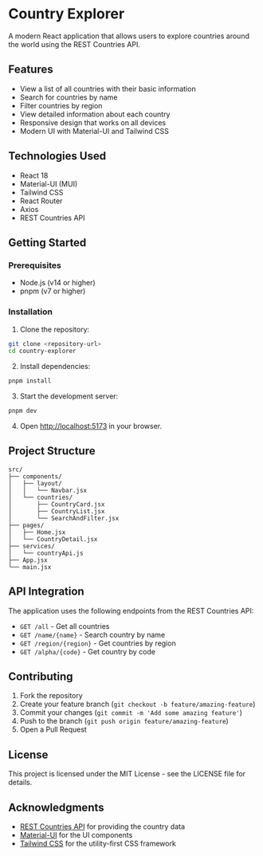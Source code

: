 # Country Explorer

A modern React application that allows users to explore countries around the world using the REST Countries API.

## Features

- View a list of all countries with their basic information
- Search for countries by name
- Filter countries by region
- View detailed information about each country
- Responsive design that works on all devices
- Modern UI with Material-UI and Tailwind CSS

## Technologies Used

- React 18
- Material-UI (MUI)
- Tailwind CSS
- React Router
- Axios
- REST Countries API

## Getting Started

### Prerequisites

- Node.js (v14 or higher)
- pnpm (v7 or higher)

### Installation

1. Clone the repository:

```bash
git clone <repository-url>
cd country-explorer
```

2. Install dependencies:

```bash
pnpm install
```

3. Start the development server:

```bash
pnpm dev
```

4. Open [http://localhost:5173](http://localhost:5173) in your browser.

## Project Structure

```
src/
├── components/
│   ├── layout/
│   │   └── Navbar.jsx
│   └── countries/
│       ├── CountryCard.jsx
│       ├── CountryList.jsx
│       └── SearchAndFilter.jsx
├── pages/
│   ├── Home.jsx
│   └── CountryDetail.jsx
├── services/
│   └── countryApi.js
├── App.jsx
└── main.jsx
```

## API Integration

The application uses the following endpoints from the REST Countries API:

- `GET /all` - Get all countries
- `GET /name/{name}` - Search country by name
- `GET /region/{region}` - Get countries by region
- `GET /alpha/{code}` - Get country by code

## Contributing

1. Fork the repository
2. Create your feature branch (`git checkout -b feature/amazing-feature`)
3. Commit your changes (`git commit -m 'Add some amazing feature'`)
4. Push to the branch (`git push origin feature/amazing-feature`)
5. Open a Pull Request

## License

This project is licensed under the MIT License - see the LICENSE file for details.

## Acknowledgments

- [REST Countries API](https://restcountries.com/) for providing the country data
- [Material-UI](https://mui.com/) for the UI components
- [Tailwind CSS](https://tailwindcss.com/) for the utility-first CSS framework

